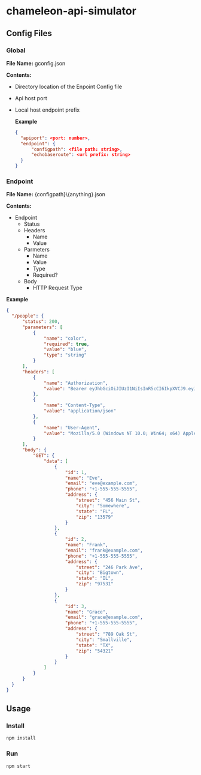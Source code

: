 # chameleon-api-simulator

## Config Files

### Global
  **File Name:** gconfig.json

  **Contents:** 
- Directory location of the Enpoint Config file
- Api host port
- Local host endpoint prefix

  **Example**
  ```json
  {
    "apiport": <port: number>,
    "endpoint": {
        "configpath": <file path: string>,
        "echobaseroute": <url prefix: string>
    }
  }
  ```
### Endpoint
  **File Name:** {configpath}\\{anything}.json

  **Contents:** 
  - Endpoint
    - Status
    - Headers
      - Name
      - Value
    - Parmeters
      - Name
      - Value
      - Type
      - Required?
    - Body
      - HTTP Request Type
  
  **Example**
  ```json
  {
    "/people": {
        "status": 200,
        "parameters": [
            {
                "name": "color",
                "required": true,
                "value": "blue",
                "type": "string"
            }
        ],
        "headers": [
            {
                "name": "Authorization",
                "value": "Bearer eyJhbGciOiJIUzI1NiIsInR5cCI6IkpXVCJ9.eyJzdWIiOiIxMjM0NTY3ODkwIiwibmFtZSI6IkpvaG4gRG9lIiwiaWF0IjoxNTE2MjM5MDIyfQ.SflKxwRJSMeKKF2QT4fwpMeJf36POk6yJV_adQssw5c"
            },
            {
                "name": "Content-Type",
                "value": "application/json"
            },
            {
                "name": "User-Agent",
                "value": "Mozilla/5.0 (Windows NT 10.0; Win64; x64) AppleWebKit/537.36 (KHTML, like Gecko) Chrome/58.0.3029.110 Safari/537.36"
            }
        ],
        "body": {    
            "GET": {
                "data": [
                    {
                        "id": 1,
                        "name": "Eve",
                        "email": "eve@example.com",
                        "phone": "+1-555-555-5555",
                        "address": {
                            "street": "456 Main St",
                            "city": "Somewhere",
                            "state": "FL",
                            "zip": "13579"
                        }
                    },
                    {
                        "id": 2,
                        "name": "Frank",
                        "email": "frank@example.com",
                        "phone": "+1-555-555-5555",
                        "address": {
                            "street": "246 Park Ave",
                            "city": "Bigtown",
                            "state": "IL",
                            "zip": "97531"
                        }
                    },
                    {
                        "id": 3,
                        "name": "Grace",
                        "email": "grace@example.com",
                        "phone": "+1-555-555-5555",
                        "address": {
                            "street": "789 Oak St",
                            "city": "Smallville",
                            "state": "TX",
                            "zip": "54321"
                        }
                    }
                ]
            }
        }
    }
}

  ```
  
## Usage

### Install

```bash
npm install
```

### Run

```bash
npm start
```